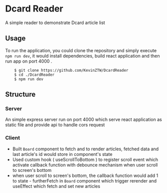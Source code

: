 # Dcard Reader

A simple reader to demonstrate Dcard article list

## Usage

To run the application, you could clone the repository and simply execute `npm run dev`, it would install dependencies, build react application and then run app on port 4000 .

```
	$ git clone https://github.com/KevinZTW/DcardReader
	$ cd ./DcardReader
	$ npm run dev
```

## Structure

### Server

An simple express server run on port 4000 which serve react application as static file and provide api to handle cors request

### Client

- Built `Board` component to fetch and to render articles, fetched data and last article's id would store in component's state
- Used custom hook ( useScrollToBottom ) to register scroll event which activate callback function with debounce mechanism when user scroll to screen's bottom
- when user scroll to screen's bottom, the callback function would add 1 to state - furtherFetch in `Board` component which trigger rerender and useEffect which fetch and set new articles
